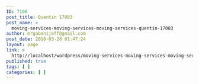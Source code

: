 ```yaml
---
ID: 7106
post_title: Quentin 17083
post_name: >
  moving-services-moving-services-moving-services-quentin-17083
author: mrgabonijeff@gmail.com
post_date: 2018-03-28 01:47:24
layout: page
link: >
  http://localhost/wordpress/moving-services-moving-services-moving-services-quentin-17083/
published: true
tags: [ ]
categories: [ ]
---
```

